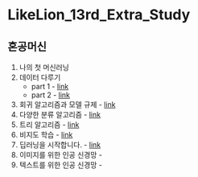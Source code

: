 # LikeLion_13rd_Extra_Study
## 혼공머신
01. 나의 첫 머신러닝  
02. 데이터 다루기 
    - part 1 - [link](https://github.com/JYPark-Code/LikeLion_13rd_Extra_Study/blob/main/%ED%98%BC%EA%B3%B5%EB%A8%B8%EC%8B%A0/210913_%EC%83%9D%EC%84%A0%EB%B6%84%EB%A5%98%EB%AC%B8%EC%A0%9C(1).ipynb)
    - part 2 - [link](https://github.com/JYPark-Code/LikeLion_13rd_Extra_Study/blob/main/%ED%98%BC%EA%B3%B5%EB%A8%B8%EC%8B%A0/210915_%EC%83%9D%EC%84%A0%EB%B6%84%EB%A5%98%EB%AC%B8%EC%A0%9C(2).ipynb)
4. 회귀 알고리즘과 모델 규제 - [link](https://github.com/JYPark-Code/LikeLion_13rd_Extra_Study/blob/main/%ED%98%BC%EA%B3%B5%EB%A8%B8%EC%8B%A0/210915_%EC%83%9D%EC%84%A0%EB%B6%84%EB%A5%98%EB%AC%B8%EC%A0%9C(3).ipynb)
5. 다양한 분류 알고리즘 - [link](https://github.com/JYPark-Code/LikeLion_13rd_Extra_Study/blob/main/%ED%98%BC%EA%B3%B5%EB%A8%B8%EC%8B%A0/210916_%EB%9F%AD%ED%82%A4%EB%B0%B1%EC%9D%98_%ED%99%95%EB%A5%A0_%EB%A1%9C%EC%A7%80%EC%8A%A4%ED%8B%B1.ipynb)
6. 트리 알고리즘 - [link](https://github.com/JYPark-Code/LikeLion_13rd_Extra_Study/blob/main/%ED%98%BC%EA%B3%B5%EB%A8%B8%EC%8B%A0/210917_%ED%8A%B8%EB%A6%AC%EC%95%8C%EA%B3%A0%EB%A6%AC%EC%A6%98.ipynb)
7. 비지도 학습 - [link](https://github.com/JYPark-Code/LikeLion_13rd_Extra_Study/blob/main/%ED%98%BC%EA%B3%B5%EB%A8%B8%EC%8B%A0/210924_%EB%B9%84%EC%A7%80%EB%8F%84%ED%95%99%EC%8A%B5.ipynb)
8. 딥러닝을 시작합니다. - [link](https://github.com/JYPark-Code/LikeLion_13rd_Extra_Study/blob/main/%ED%98%BC%EA%B3%B5%EB%A8%B8%EC%8B%A0/210927-28_%EB%94%A5%EB%9F%AC%EB%8B%9D%EC%8B%9C%EC%9E%91.ipynb)
9. 이미지를 위한 인공 신경망 - 
10. 텍스트를 위한 인공 신경망 - 
